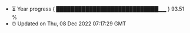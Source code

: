 - ⏳ Year progress { ████████████████████████████▁▁ } 93.51 %
- ⏰ Updated on Thu, 08 Dec 2022 07:17:29 GMT

